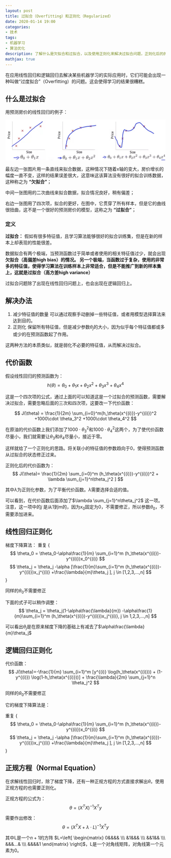 ```yaml
---
layout: post
title: 过拟合（Overfitting）和正则化（Regularized）
date: 2020-01-14 19:00
categories:
- 技术
tags:
- 机器学习
- 算法优化
description: 了解什么是欠拟合和过拟合，以及使用正则化来解决过拟合问题，正则化后的的代价函数和梯度下降算法的使用。
mathjax: true
---
```


在应用线性回归和逻辑回归去解决某些机器学习的实际应用时，它们可能会出现一种叫做“过度拟合”（Overfitting）的问题。这会使得学习的结果很糟糕。

## 什么是过拟合

用预测房价的线性回归的例子：

![线性回归图表][1]

最左边一张图片用一条直线来拟合数据，这种情况下随着x轴的变大，房价增长的幅度一直不变，这样的结果误差很大，这意味这该算法没有很好的拟合训练数据，
这种称之为 **“欠拟合”**；

中间一张图用的二次曲线来拟合数据，拟合情况良好，稍有偏差；

右边一张图用了四次项，拟合的更好，在图中，它贯穿了所有样本，但是它的曲线很扭曲，这不是一个很好的预测房价的模型，这称之为 **“过拟合”**；

### 定义

**过拟合：** 假如有很多特征值，且学习算法能够很好的拟合训练集，但是在新的样本上却表现的性能很差。

数据拟合有两个极端，当预测函数过于简单或者使用的相关特征值过少，就会出现**欠拟合（高偏差high bias）**的情况。
另一个极端，当函数过于复杂，使用的非常多的特征值，使得学习算法在训练样本上非常适合，但是不能推广到新的样本集上，这就是**过拟合（高方差high variance）**

过拟合问题除了出现在线性回归问题上，也会出现在逻辑回归上。

## 解决办法

1. 减少特征值的数量
可以通过观察手动删掉一些特征值，或者用模型选择算法来达到目的。
2. 正则化
保留所有特征值，但是减少参数$\theta_j$的大小，因为似乎每个特征值都或多或少的在预测函数起了作用。

这两种方法的本质类似，就是弱化不必要的特征值，从而解决过拟合。

## 代价函数

假设线性回归的预测函数为：
$$ h(\theta) = \theta_0+\theta_1x+\theta_2x^2+\theta_3x^3+\theta_4x^4 $$

这是一个四次项的公式，通过上面的可以知道这是一个过拟合的预测函数，需要解决过拟合，需要忽略后面的三次和四次项，这要改一下代价函数：

$$ J(\theta) = \frac{1}{2m} \sum_{i=0}^m(h_\theta(x^{(i)})-y^{(i)})^2 +1000\cdot \theta_3^2 +1000\cdot \theta_4^2 $$

在原油的代价函数上我们添加了$1000\cdot \theta_3^2$和$1000\cdot \theta_4^2$这两个，为了使代价函数尽量小，我们就需要让$\theta_3$和$\theta_4$尽量小，接近于零。

这样就给了一个正则化的思路。将关联小的特征值的参数趋向于0，使得预测函数从过拟合的状态修正过来。

正则化后的代价函数为：
$$ J(\theta)= \frac{1}{2m} \sum_{i=0}^m (h_\theta(x^{(i)})-y^{(i)})^2 + \lambda \sum_{j=1}^n\theta_j^2 ] $$

其中$\lambda$为正则化参数，为了平衡代价函数。$\lambda$需要选择合适的值。

可以看到，在代价函数后面添加了$\lambda \sum_{j=1}^n\theta_j^2$ 这一项。注意，这一项中的$j$ 是从1到m的，因为$x_0$固定为0，不需要修正，所以参数$\theta_0$，不需要添加进来。

## 线性回归正则化

梯度下降算法：
重复 {
$$ \theta_0 = \theta_0-\alpha\frac{1}{m} \sum_{i=1}^m (h_\theta(x^{(i)})-y^{(i)})x_0^{(i)} $$
$$ \theta_j = \theta_j -\alpha [\frac{1}{m}\sum_{i=1}^m (h_\theta(x^{(i)})-y^{(i)})x_j^{(i)} +\frac{\lambda}{m}\theta_j ], j \in [1,2,3,...,n] $$
}

同样的$\theta_0$不需要修正

下面的式子可以稍作调整：
$$ \theta_j = \theta_j(1-\alpha\frac{\lambda}{m}) -\alpha\frac{1}{m}\sum_{i=1}^m (h_\theta(x^{(i)})-y^{(i)})x_j^{(i)}, j \in 1,2,3,...,n] $$

可以看出$\theta_j$是在原来梯度下降的基础上有减去了$\alpha\frac{\lambda}{m}\theta_j$

## 逻辑回归正则化

代价函数：
$$ J(\theta)=-\frac{1}{m} \sum_{i=1}^m [y^{(i)} \log(h_\theta(x^{(i)})) + (1-y^{(i)}) \log(1-h_\theta(x^{(i)}))] + \frac{\lambda}{2m} \sum_{j=1}^n \theta_j^2 $$

同样的$\theta_0$不需要修正

它的梯度下降算法是：

重复 {
$$ \theta_0 = \theta_0-\alpha\frac{1}{m} \sum_{i=1}^m (h_\theta(x^{(i)})-y^{(i)})x_0^{(i)} $$
$$ \theta_j = \theta_j -\alpha [\frac{1}{m}\sum_{i=1}^m (h_\theta(x^{(i)})-y^{(i)})x_j^{(i)} +\frac{\lambda}{m}\theta_j ], j \in [1,2,3,...,n] $$
}


## 正规方程（Normal Equation）

在求解线性回归时，除了梯度下降，还有一种正规方程的方式直接求解出$\theta$。使用正规方程的也需要正则化。

正规方程的公式为：
$$ \theta=(X^TX)^{-1}X^Ty $$

需要作出修改：
$$ \theta=(X^TX + \lambda\cdot L)^{-1}X^Ty $$

其中L是一个$n+1$的方阵 $L=\left[ \begin{matrix}
0&&&& \\\ &1&&& \\\ &&1&& \\\ &&&...& \\\ &&&&1
\end{matrix} \right]$，L是一个对角线矩阵，对角线第一个元素为0。


[1]: /images/ml_15.jpg


